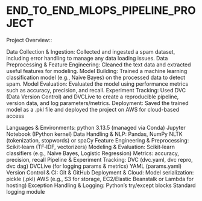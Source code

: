 # END_TO_END_MLOPS_PIPELINE_PROJECT

Project Overview::

Data Collection & Ingestion: 
      Collected and ingested a spam dataset, including error handling to manage any data loading issues.
Data Preprocessing & Feature Engineering: 
     Cleaned the text data and extracted useful features for modeling.
Model Building:
     Trained a machine learning classification model (e.g., Naive Bayes) on the processed data to detect spam.
Model Evaluation:
      Evaluated the model using performance metrics such as accuracy, precision, and recall.
Experiment Tracking:
      Used DVC (Data Version Control) and DVCLive to create a reproducible pipeline, version data, and log parameters/metrics.
Deployment: 
     Saved the trained model as a .pkl file and deployed the project on AWS for cloud-based access


Languages & Environments:
     python 3.13.5 (managed via Conda)
     Jupyter Notebook (IPython kernel)
Data Handling & NLP:
  Pandas, NumPy
  NLTK (tokenization, stopwords) or spaCy
Feature Engineering & Preprocessing:
    Scikit‑learn (TF‑IDF, vectorizers)
Modeling & Evaluation:
    Scikit‑learn classifiers (e.g., Naive Bayes, Logistic Regression)
Metrics: 
   accuracy, precision, recall
Pipeline & Experiment Tracking:
    DVC (dvc.yaml, dvc repro, dvc dag)
    DVCLive (for logging params & metrics)
    YAML (params.yaml)
Version Control & CI:
     Git & GitHub
Deployment & Cloud:
    Model serialization: pickle (.pkl)
    AWS (e.g., S3 for storage, EC2/Elastic Beanstalk or Lambda for hosting)
Exception Handling & Logging:
  Python’s try/except blocks
  Standard logging module
